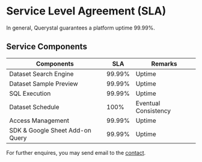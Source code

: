 # Service Level Agreement (SLA)

In general, Querystal guarantees a platform uptime 99.99%.

## Service Components

| Components                      | SLA     | Remarks|
|---------------------------------|---------|---|
| Dataset Search Engine           | 99.99%  | Uptime|
| Dataset Sample Preview          | 99.99%  | Uptime |
| SQL Execution                   | 99.99%  |Uptime|
| Dataset Schedule                | 100%    | Eventual Consistency|
| Access Management               | 99.99%  |Uptime|
| SDK & Google Sheet Add-on Query | 99.99%  |Uptime|

For further enquires, you may send email to the [contact](../contact.md).